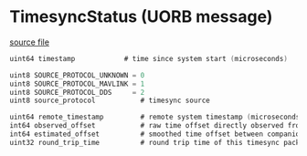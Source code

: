 # TimesyncStatus (UORB message)



[source file](https://github.com/PX4/PX4-Autopilot/blob/release/1.14/msg/TimesyncStatus.msg)

```c
uint64 timestamp            # time since system start (microseconds)

uint8 SOURCE_PROTOCOL_UNKNOWN = 0
uint8 SOURCE_PROTOCOL_MAVLINK = 1
uint8 SOURCE_PROTOCOL_DDS     = 2
uint8 source_protocol           # timesync source

uint64 remote_timestamp         # remote system timestamp (microseconds)
int64 observed_offset           # raw time offset directly observed from this timesync packet (microseconds)
int64 estimated_offset          # smoothed time offset between companion system and PX4 (microseconds)
uint32 round_trip_time          # round trip time of this timesync packet (microseconds)

```
